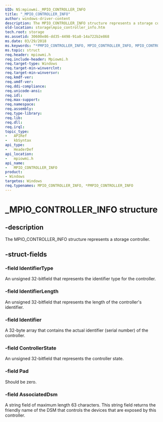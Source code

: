 ```yaml
---
UID: NS:mpiowmi._MPIO_CONTROLLER_INFO
title: "_MPIO_CONTROLLER_INFO"
author: windows-driver-content
description: The MPIO_CONTROLLER_INFO structure represents a storage controller.
old-location: storage\mpio_controller_info.htm
tech.root: storage
ms.assetid: 30600e86-dd35-4498-91a8-14a722b2e868
ms.date: 03/29/2018
ms.keywords: "*PMPIO_CONTROLLER_INFO, MPIO_CONTROLLER_INFO, MPIO_CONTROLLER_INFO structure [Storage Devices], PMPIO_CONTROLLER_INFO, PMPIO_CONTROLLER_INFO structure pointer [Storage Devices], _MPIO_CONTROLLER_INFO, mpiowmi/MPIO_CONTROLLER_INFO, mpiowmi/PMPIO_CONTROLLER_INFO, storage.mpio_controller_info, structs-scsibus_6b7edecb-9938-49fb-8367-5d176f83c0a5.xml"
ms.topic: struct
req.header: mpiowmi.h
req.include-header: Mpiowmi.h
req.target-type: Windows
req.target-min-winverclnt: 
req.target-min-winversvr: 
req.kmdf-ver: 
req.umdf-ver: 
req.ddi-compliance: 
req.unicode-ansi: 
req.idl: 
req.max-support: 
req.namespace: 
req.assembly: 
req.type-library: 
req.lib: 
req.dll: 
req.irql: 
topic_type:
-	APIRef
-	kbSyntax
api_type:
-	HeaderDef
api_location:
-	mpiowmi.h
api_name:
-	MPIO_CONTROLLER_INFO
product:
- Windows
targetos: Windows
req.typenames: MPIO_CONTROLLER_INFO, *PMPIO_CONTROLLER_INFO
---
```


# _MPIO_CONTROLLER_INFO structure


## -description


The MPIO_CONTROLLER_INFO structure represents a storage controller.


## -struct-fields




### -field IdentifierType

An unsigned 32-bitfield that represents the identifier type for the controller.


### -field IdentifierLength

An unsigned 32-bitfield that represents the length of the controller's identifier.


### -field Identifier

A 32-byte array that contains the actual identifier (serial number) of the controller.


### -field ControllerState

An unsigned 32-bitfield that represents the controller state.


### -field Pad

Should be zero.


### -field AssociatedDsm

A string field of maximum length 63 characters. This string field returns the friendly name of the DSM that controls the devices that are exposed by this controller.

